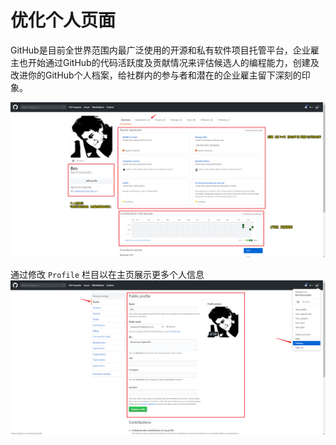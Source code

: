 # 优化个人页面
GitHub是目前全世界范围内最广泛使用的开源和私有软件项目托管平台，企业雇主也开始通过GitHub的代码活跃度及贡献情况来评估候选人的编程能力，创建及改进你的GitHub个人档案，给社群内的参与者和潜在的企业雇主留下深刻的印象。

![Github 个人页面](./images/20191126100749807_17901.png)

通过修改 `Profile` 栏目以在主页展示更多个人信息
![Profile](./images/20191126002106878_22965.png)